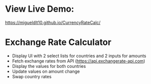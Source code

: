 # View Live Demo:

https://migueldlt10.github.io/CurrencyRateCalc/

# Exchange Rate Calculator

- Display UI with 2 select lists for countries and 2 inputs for amounts
- Fetch exchange rates from API (https://api.exchangerate-api.com)
- Display the values for both countries
- Update values on amount change
- Swap country rates
